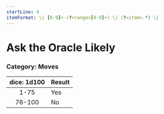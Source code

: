 ```yaml
---
startLine: 4
itemFormat: \| [0-9]+-(?<range>[0-9]+) \| (?<item>.*) \|
---
```

# Ask the Oracle Likely
### Category: Moves

| dice: 1d100 | Result |
|:----:|:-------|
| 1-75 | Yes |
| 76-100 | No |